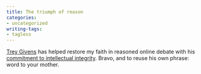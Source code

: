 ```yaml
---
title: The triumph of reason
categories:
- uncategorized
writing-tags:
- tagless
---
```


[Trey Givens][1] has helped restore my faith in reasoned online debate with his [commitment to intellectual integrity][2].  Bravo, and to reuse his own phrase: word to your mother.

   [1]: http://www.treygivens.com/
   [2]: http://www.treygivens.com/2003/10/19/1415/

